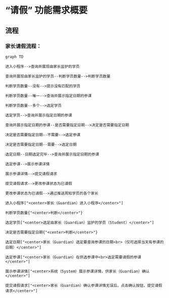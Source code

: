 # “请假” 功能需求概要

## 流程

### 家长请假流程：

```mermaid
graph TD

进入小程序-->查询并展现由家长监护的学员

查询并展现由家长监护的学员--判断学员数量-->判断学员数量

判断学员数量--没有-->提示没有匹配的学员

判断学员数量--唯一-->查询并展示指定日期的参课

判断学员数量--多个-->选定学员

选定学员-->查询并展示指定日期的参课

查询并展示指定日期的参课--是否需要指定日期-->决定是否需要指定日期

决定是否需要指定日期--不需要-->选定参课

决定是否需要指定日期--需要-->选定日期

选定日期--日期选定完毕-->查询并展示指定日期的参课

选定参课-->展示参课详情

展示参课详情-->提交请假请求

提交请假请求-->更改参课状态为已请假

更改参课状态为已请假-->通过推送周知学员的各个家长

进入小程序["<center>家长（Guardian）进入小程序</center>"]

判断学员数量{"<center>判断</center>"}

选定学员["<center>选定由家长（Guardian）监护的学员（Student）</center>"]

决定是否需要指定日期{"<center>判断</center>"}

选定日期["<center>家长（Guardian）选定要查询参课的日期<br>（仅可选择当天有参课的日期）</center>"]

选定参课["<center>家长（Guardian）在供选参课中<br>选定需要请假的参课</center>"]

展示参课详情["<center>系统（System）展示参课详情，供家长（Guardian）确认</center>"]

提交请假请求["<center>家长（Guardian）确认参课详情无误后，点击确认按钮，提交请假请求</center>"]



```
<!--stackedit_data:
eyJoaXN0b3J5IjpbLTkzMjA4MjI3MiwtMTM5Nzc3MDY0NCwyMT
AyOTY5MDUzLC0xNTQ5NTU3NjIwLDEzNDcxODc3NDYsMzE0Nzk3
OTU1LC01Mjk1ODIyNCwxMTAyMzY5NTMsODQyNDA1MDA2LDE5ND
k4OTUxNTMsLTM5MzQ2NzU5MiwtMTI4ODIxMjYxMywxOTY5NTc4
NDYxLC0yMTA5NDczNjMyLDY1Mzg3NjYxLDIzNjg0MzQzLDIxMD
M5MjMzMjIsODMyNTU4NDk0LC0xMzAwMjA5OTU0LDczMDk5ODEx
Nl19
-->